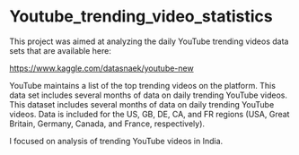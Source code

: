 # Youtube_trending_video_statistics

This project was aimed at analyzing the daily YouTube trending videos data sets that are available here:

https://www.kaggle.com/datasnaek/youtube-new

YouTube maintains a list of the top trending videos on the platform. This data set includes several months of data on daily trending YouTube videos.
This dataset includes several months of data on daily trending YouTube videos. Data is included for the US, GB, DE, CA, and FR regions (USA, Great Britain, Germany, Canada, and France, respectively).

I focused on analysis of trending YouTube videos in India.
